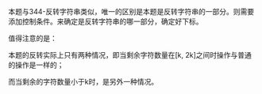 本题与344-反转字符串类似，唯一的区别是本题是反转字符串的一部分。则需要添加控制条件。来确定是反转字符串的哪一部分，确定好下标。

值得注意的是：

本题的反转实际上只有两种情况，即当剩余字符数量在[k, 2k]之间时操作与普通的操作是一样的；

而当剩余的字符数量小于k时，是另外一种情况。

